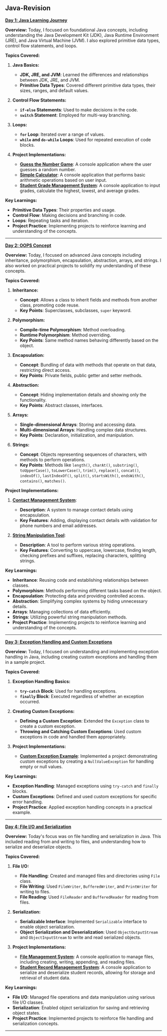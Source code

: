 ## Java-Revision
**[Day 1: Java Learning Journey](/src/Day1)**

**Overview:**
Today, I focused on foundational Java concepts, including understanding the Java Development Kit (JDK), Java Runtime Environment (JRE), and Java Virtual Machine (JVM). I also explored primitive data types, control flow statements, and loops.

**Topics Covered:**

1. **Java Basics:**
   - **JDK, JRE, and JVM**: Learned the differences and relationships between JDK, JRE, and JVM. 
   - **Primitive Data Types**: Covered different primitive data types, their sizes, ranges, and default values.

2. **Control Flow Statements:**
   - **`if-else` Statements**: Used to make decisions in the code.
   - **`switch` Statement**: Employed for multi-way branching.

3. **Loops:**
   - **`for` Loop**: Iterated over a range of values.
   - **`while` and `do-while` Loops**: Used for repeated execution of code blocks.

4. **Project Implementations:**
   - **[Guess the Number Game](src/Day1/ProjectA.java)**: A console application where the user guesses a random number.
   - **[Simple Calculator](src/Day1/ProjectC.java)**: A console application that performs basic arithmetic operations based on user input.
   - **[Student Grade Management System](src/Day1/ProjectC.java)**: A console application to input grades, calculate the highest, lowest, and average grades.

**Key Learnings:**
- **Primitive Data Types**: Their properties and usage.
- **Control Flow**: Making decisions and branching in code.
- **Loops**: Repeating tasks and iteration.
- **Project Practice**: Implementing projects to reinforce learning and understanding of the concepts.
---
**[Day 2: OOPS Concept](/src/Day2)**

**Overview:**
Today, I focused on advanced Java concepts including inheritance, polymorphism, encapsulation, abstraction, arrays, and strings. I also worked on practical projects to solidify my understanding of these concepts.

**Topics Covered:**

1. **Inheritance:**
   - **Concept**: Allows a class to inherit fields and methods from another class, promoting code reuse.
   - **Key Points**: Superclasses, subclasses, `super` keyword.

2. **Polymorphism:**
   - **Compile-time Polymorphism**: Method overloading.
   - **Runtime Polymorphism**: Method overriding.
   - **Key Points**: Same method names behaving differently based on the object.

3. **Encapsulation:**
   - **Concept**: Bundling of data with methods that operate on that data, restricting direct access.
   - **Key Points**: Private fields, public getter and setter methods.

4. **Abstraction:**
   - **Concept**: Hiding implementation details and showing only the functionality.
   - **Key Points**: Abstract classes, interfaces.

5. **Arrays:**
   - **Single-dimensional Arrays**: Storing and accessing data.
   - **Multi-dimensional Arrays**: Handling complex data structures.
   - **Key Points**: Declaration, initialization, and manipulation.

6. **Strings:**
   - **Concept**: Objects representing sequences of characters, with methods to perform operations.
   - **Key Points**: Methods like `length()`, `charAt()`, `substring()`, `toUpperCase()`, `toLowerCase()`, `trim()`, `replace()`, `concat()`, `indexOf()`, `lastIndexOf()`, `split()`, `startsWith()`, `endsWith()`, `contains()`, `matches()`.

**Project Implementations:**

1. **[Contact Management System](src/Day2/ProjectA.java)**:
   - **Description**: A system to manage contact details using encapsulation.
   - **Key Features**: Adding, displaying contact details with validation for phone numbers and email addresses.

2. **[String Manipulation Tool](src/Day2/ProjectB.java)**:
   - **Description**: A tool to perform various string operations.
   - **Key Features**: Converting to uppercase, lowercase, finding length, checking prefixes and suffixes, replacing characters, splitting strings.

**Key Learnings:**
- **Inheritance**: Reusing code and establishing relationships between classes.
- **Polymorphism**: Methods performing different tasks based on the object.
- **Encapsulation**: Protecting data and providing controlled access.
- **Abstraction**: Simplifying complex systems by hiding unnecessary details.
- **Arrays**: Managing collections of data efficiently.
- **Strings**: Utilizing powerful string manipulation methods.
- **Project Practice**: Implementing projects to reinforce learning and understanding of the concepts.
---
**[Day 3: Exception Handling and Custom Exceptions](src/Day3)**

**Overview:**
Today, I focused on understanding and implementing exception handling in Java, including creating custom exceptions and handling them in a sample project.

**Topics Covered:**

1. **Exception Handling Basics:**
   - **`try-catch` Block**: Used for handling exceptions.
   - **`finally` Block**: Executed regardless of whether an exception occurred.

2. **Creating Custom Exceptions:**
   - **Defining a Custom Exception**: Extended the `Exception` class to create a custom exception.
   - **Throwing and Catching Custom Exceptions**: Used custom exceptions in code and handled them appropriately.

3. **Project Implementations:**
   - **[Custom Exception Example](src/day3/CustomeException.java)**: Implemented a project demonstrating custom exceptions by creating a `NullValueException` for handling empty or null values.

**Key Learnings:**
- **Exception Handling**: Managed exceptions using `try-catch` and `finally` blocks.
- **Custom Exceptions**: Defined and used custom exceptions for specific error handling.
- **Project Practice**: Applied exception handling concepts in a practical example.

---

**[Day 4: File I/O and Serialization](src/Day4)**

**Overview:**
Today's focus was on file handling and serialization in Java. This included reading from and writing to files, and understanding how to serialize and deserialize objects.

**Topics Covered:**

1. **File I/O:**
   - **File Handling**: Created and managed files and directories using `File` class.
   - **File Writing**: Used `FileWriter`, `BufferedWriter`, and `PrintWriter` for writing to files.
   - **File Reading**: Used `FileReader` and `BufferedReader` for reading from files.

2. **Serialization:**
   - **Serializable Interface**: Implemented `Serializable` interface to enable object serialization.
   - **Object Serialization and Deserialization**: Used `ObjectOutputStream` and `ObjectInputStream` to write and read serialized objects.

3. **Project Implementations:**
   - **[File Management System](src/day4/ProjectA.java)**: A console application to manage files, including creating, writing, appending, and reading files.
   - **[Student Record Management System](src/day4/ProjectB.java)**: A console application to serialize and deserialize student records, allowing for storage and retrieval of student data.

**Key Learnings:**
- **File I/O**: Managed file operations and data manipulation using various file I/O classes.
- **Serialization**: Enabled object serialization for saving and retrieving object states.
- **Project Practice**: Implemented projects to reinforce file handling and serialization concepts.

---
